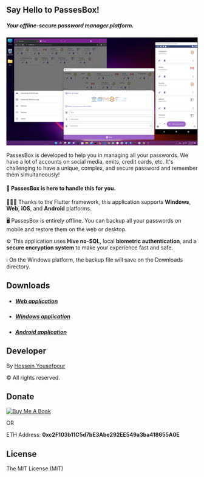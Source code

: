 ## Say Hello to PassesBox!
##### Your offline-secure password manager platform.

![screenshot](https://raw.githubusercontent.com/gabrimatic/passesbox_readme/main/screenshot.png "screenshot")

PassesBox is developed to help you in managing all your passwords. 
We have a lot of accounts on social media, emits, credit cards, etc. It's challenging to have a unique, complex, and secure password and remember them simultaneously!

#### 🤝  PassesBox is here to handle this for you.

👨🏻‍💻 Thanks to the Flutter framework, this application supports **Windows**, **Web**, **iOS**, and **Android** platforms.

🖥  PassesBox is entirely offline.
You can backup all your passwords on mobile and restore them on the web or desktop.

⚙️  This application uses **Hive no-SQL**, local **biometric authentication**, and a **secure encryption system** to make your experience fast and safe.

ℹ️  On the Windows platform, the backup file will save on the Downloads directory.


## Downloads
* ##### [Web application](https://passesbox.gabrimatic.info "Web application")
* ##### [Windows application](https://github.com/gabrimatic/passesbox_readme/raw/main/passesbox_windows.zip "Windows application")
* ##### [Android application](https://github.com/gabrimatic/passesbox_readme/raw/main/passesbox.apk "Android application")

## Developer
By [Hossein Yousefpour](https://gabrimatic.info "Hossein Yousefpour")

&copy; All rights reserved.

## Donate
<a href="https://www.buymeacoffee.com/gabrimatic" target="_blank"><img src="https://www.buymeacoffee.com/assets/img/custom_images/orange_img.png" alt="Buy Me A Book" style="height: 41px !important;width: 174px !important;box-shadow: 0px 3px 2px 0px rgba(190, 190, 190, 0.5) !important;-webkit-box-shadow: 0px 3px 2px 0px rgba(190, 190, 190, 0.5) !important;" ></a>

OR

ETH Address: **0xc2F103b11C5d7bE3Abe292EE549a3ba418655A0E**

## License
The MIT License (MIT)
